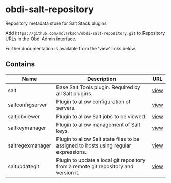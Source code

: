 # obdi-salt-repository
Repository metadata store for Salt Stack plugins

Add `https://github.com/mclarkson/obdi-salt-repository.git` to Repository URLs in the Obdi Admin interface.

Further documentation is available from the 'view' links below.

## Contains
|        Name          |                     Description                                  |        URL              |
|----------------------|------------------------------------------------------------------|-------------------------|
| salt | Base Salt Tools plugin. Required by all Salt plugins.   | [view](https://github.com/mclarkson/obdi-salt) |
| saltconfigserver | Plugin to allow configuration of servers.   | [view](https://github.com/mclarkson/obdi-saltconfigserver) |
| saltjobviewer | Plugin to allow Salt jobs to be viewed.   | [view](https://github.com/mclarkson/obdi-saltjobviewer) |
| saltkeymanager | Plugin to allow management of Salt keys.   | [view](https://github.com/mclarkson/obdi-saltkeymanager) |
| saltregexmanager | Plugin to allow Salt state files to be assigned to hosts using regular expressions.   | [view](https://github.com/mclarkson/obdi-saltregexmanager.git) |
| saltupdategit | Plugin to update a local git repository from a remote git repository and version it.   | [view](https://github.com/mclarkson/obdi-saltupdategit) |


